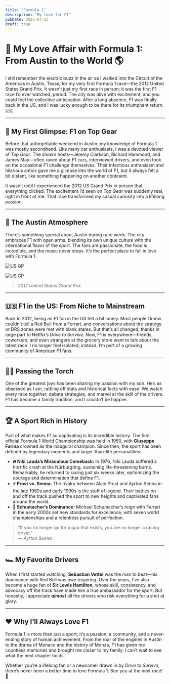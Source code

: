 ```yaml
---
title: "Formula 1"
description: "My love for F1"
pubDate: 2025-07-13
draft: true
---
```


# 🏁 My Love Affair with Formula 1: From Austin to the World 🌎

I still remember the electric buzz in the air as I walked into the Circuit of the Americas in Austin, Texas, for my very first Formula 1 race—the 2012 United States Grand Prix. It wasn’t just my first race in person; it was the first F1 race I’d ever watched, period. The city was alive with excitement, and you could feel the collective anticipation. After a long absence, F1 was finally back in the US, and I was lucky enough to be there for its triumphant return. 🇺🇸

---

## 👀 My First Glimpse: F1 on Top Gear

Before that unforgettable weekend in Austin, my knowledge of Formula 1 was mostly secondhand. Like many car enthusiasts, I was a devoted viewer of *Top Gear*. The show’s hosts—Jeremy Clarkson, Richard Hammond, and James May—often raved about F1 cars, interviewed drivers, and even took on the occasional F1 challenge themselves. Their infectious enthusiasm and hilarious antics gave me a glimpse into the world of F1, but it always felt a bit distant, like something happening on another continent.

It wasn’t until I experienced the 2012 US Grand Prix in person that everything clicked. The excitement I’d seen on *Top Gear* was suddenly real, right in front of me. That race transformed my casual curiosity into a lifelong passion.

---

## 🎉 The Austin Atmosphere

There’s something special about Austin during race week. The city embraces F1 with open arms, blending its own unique culture with the international flavor of the sport. The fans are passionate, the food is incredible, and the music never stops. It’s the perfect place to fall in love with Formula 1.

![US GP](https://22yjaf7c2x.ufs.sh/f/avP9Ws4j0vyMKvwm1KIzmRN1At7Jq2kOPsiraCoFnV89Xc6y)

![US GP](https://22yjaf7c2x.ufs.sh/f/avP9Ws4j0vyMbhLfy6djVX3KA0v1nS4fhPpRTk7xUZMsQD29)
> *2012 United States Grand Prix*

---

## 🇺🇸 F1 in the US: From Niche to Mainstream

Back in 2012, being an F1 fan in the US felt a bit lonely. Most people I knew couldn’t tell a Red Bull from a Ferrari, and conversations about tire strategy or DRS zones were met with blank stares. But that’s all changed, thanks in large part to Netflix’s *Drive to Survive*. Now, F1 is everywhere—friends, coworkers, and even strangers at the grocery store want to talk about the latest race. I no longer feel isolated; instead, I’m part of a growing community of American F1 fans.

---

## 👨‍👦 Passing the Torch

One of the greatest joys has been sharing my passion with my son. He’s as obsessed as I am, rattling off stats and historical facts with ease. We watch every race together, debate strategies, and marvel at the skill of the drivers. F1 has become a family tradition, and I couldn’t be happier.

---

## 🏆 A Sport Rich in History

Part of what makes F1 so captivating is its incredible history. The first official Formula 1 World Championship was held in 1950, with **Giuseppe Farina** crowned as the inaugural champion. Since then, the sport has been defined by legendary moments and larger-than-life personalities:

- **🔥 Niki Lauda’s Miraculous Comeback:** In 1976, Niki Lauda suffered a horrific crash at the Nürburgring, sustaining life-threatening burns. Remarkably, he returned to racing just six weeks later, epitomizing the courage and determination that define F1.
- **⚡ Prost vs. Senna:** The rivalry between Alain Prost and Ayrton Senna in the late 1980s and early 1990s is the stuff of legend. Their battles on and off the track pushed the sport to new heights and captivated fans around the world.
- **🏅 Schumacher’s Dominance:** Michael Schumacher’s reign with Ferrari in the early 2000s set new standards for excellence, with seven world championships and a relentless pursuit of perfection.

> "If you no longer go for a gap that exists, you are no longer a racing driver."  
> — *Ayrton Senna*

---

## 🏎️ My Favorite Drivers

When I first started watching, **Sebastian Vettel** was the man to beat—his dominance with Red Bull was awe-inspiring. Over the years, I’ve also become a huge fan of **Sir Lewis Hamilton**, whose skill, consistency, and advocacy off the track have made him a true ambassador for the sport. But honestly, I appreciate ***almost*** all the drivers who risk everything for a shot at glory.

---

## ❤️ Why I’ll Always Love F1

Formula 1 is more than just a sport; it’s a passion, a community, and a never-ending story of human achievement. From the roar of the engines in Austin to the drama of Monaco and the history of Monza, F1 has given me countless memories and brought me closer to my family. I can’t wait to see what the next chapter holds.

Whether you’re a lifelong fan or a newcomer drawn in by *Drive to Survive*, there’s never been a better time to love Formula 1. See you at the next race! 🏁
